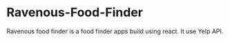 # Ravenous-Food-Finder
Ravenous food finder is a food finder apps build using react. It use Yelp API.
